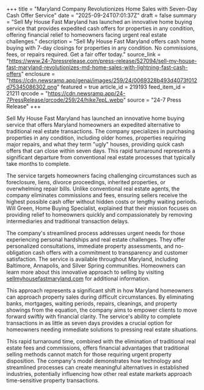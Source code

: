 +++
title = "Maryland Company Revolutionizes Home Sales with Seven-Day Cash Offer Service"
date = "2025-09-24T07:01:37Z"
draft = false
summary = "Sell My House Fast Maryland has launched an innovative home buying service that provides expedited cash offers for properties in any condition, offering financial relief to homeowners facing urgent real estate challenges."
description = "Sell My House Fast Maryland offers cash home buying with 7-day closings for properties in any condition. No commissions, fees, or repairs required. Get a fair offer today."
source_link = "https://www.24-7pressrelease.com/press-release/527094/sell-my-house-fast-maryland-revolutionizes-md-home-sales-with-lightning-fast-cash-offers"
enclosure = "https://cdn.newsramp.app/genai/images/259/24/0069328b493d4073f012d75345086302.png"
featured = true
article_id = 219193
feed_item_id = 21211
qrcode = "https://cdn.newsramp.app/24-7PressRelease/qrcode/259/24/hike7epL.webp"
source = "24-7 Press Release"
+++

<p>Sell My House Fast Maryland has launched an innovative home buying service that offers Maryland homeowners an expedited alternative to traditional real estate transactions. The company specializes in purchasing properties in any condition, including older homes, properties requiring major repairs, and what they term "ugly" houses, providing quick cash offers that can close within seven days. This rapid turnaround represents a significant departure from conventional real estate processes that typically take months to complete.</p><p>The service targets homeowners facing challenging circumstances such as foreclosure, liens, divorce proceedings, inherited properties, or overwhelming repair bills. Unlike conventional real estate agents, the company eliminates commissions and fees, ensuring sellers receive the highest possible cash offer without hidden costs or lengthy waiting periods. Will Green, Home Buying Specialist, explained that their mission focuses on providing relief to homeowners quickly and compassionately by removing intermediaries and traditional transaction delays.</p><p>The company's streamlined process addresses urgent needs for those experiencing personal hardships and real estate challenges. They offer personalized consultations, immediate property assessments, and no-obligation cash offers with a commitment to transparency and customer satisfaction. The service is available throughout Maryland, including Baltimore, Annapolis, and Silver Spring communities. Homeowners can learn more about this innovative approach to selling by visiting <a href="https://sellmyhousefastmaryland.com" rel="nofollow" target="_blank">sellmyhousefastmaryland.com</a> for additional information.</p><p>This approach represents a significant shift in how Maryland homeowners can approach property sales during difficult circumstances. By eliminating banks, mortgages, waiting periods, repairs, cleanings, and property showings from the equation, the company aims to empower clients to move forward swiftly with financial clarity. The service's ability to complete transactions in as little as seven days provides a crucial option for homeowners needing immediate solutions to pressing real estate situations.</p><p>This rapid turnaround time, combined with the elimination of traditional real estate fees and commissions, offers financial advantages that traditional selling methods cannot match for those requiring urgent property disposition. The company's model demonstrates how technology and streamlined processes can create meaningful alternatives in established industries, potentially influencing how other real estate markets approach time-sensitive property transactions.</p>